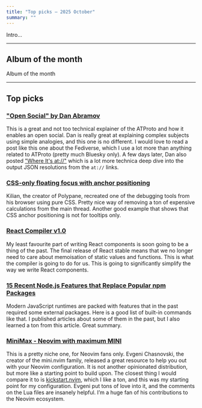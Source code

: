 ```yaml
---
title: "Top picks — 2025 October"
summary: ""
---
```


Intro...

---

## Album of the month

Album of the month

---

## Top picks

### ["Open Social" by Dan Abramov](https://overreacted.io/open-social/)

This is a great and not too technical explainer of the ATProto and how it enables an open social. Dan is really great at explaining complex subjects using simple analogies, and this one is no different. I would love to read a post like this one about the Fediverse, which I use a lot more than anything related to ATProto (pretty much Bluesky only). A few days later, Dan also posted ["Where It's at://"](https://overreacted.io/where-its-at/) which is a lot more technica deep dive into the output JSON resolutions from the `at://` links.

### [CSS-only floating focus with anchor positioning](https://polypane.app/blog/css-only-floating-focus-with-anchor-positioning/)

Kilian, the creator of Polypane, recreated one of the debugging tools from his browser using pure CSS. Pretty nice way of removing a ton of expensive calculations from the main thread. Another good example that shows that CSS anchor positioning is not for tooltips only.

### [React Compiler v1.0](https://react.dev/blog/2025/10/07/react-compiler-1)

My least favourite part of writing React components is soon going to be a thing of the past. The final release of React stable means that we no longer need to care about memoisation of static values and functions. This is what the compiler is going to do for us. This is going to significantly simplify the way we write React components.

### [15 Recent Node.js Features that Replace Popular npm Packages](https://nodesource.com/blog/nodejs-features-replacing-npm-packages)

Modern JavaScript runtimes are packed with features that in the past required some external packages. Here is a good list of built-in commands like that. I published articles about some of them in the past, but I also learned a ton from this article. Great summary.

### [MiniMax - Neovim with maximum MINI](https://nvim-mini.org/blog/2025-10-13-announce-minimax.html)

This is a pretty niche one, for Neovim fans only. Evgeni Chasnovski, the creator of the mini.nvim family, released a great resource to help you out with your Neovim configuration. It is not another opinionated distribution, but more like a starting point to build upon. The closest thing I would compare it to is [kickstart.nvim](https://github.com/nvim-lua/kickstart.nvim), which I like a ton, and this was my starting point for my configuration. Evgeni put tons of love into it, and the comments on the Lua files are insanely helpful. I’m a huge fan of his contributions to the Neovim ecosystem.
